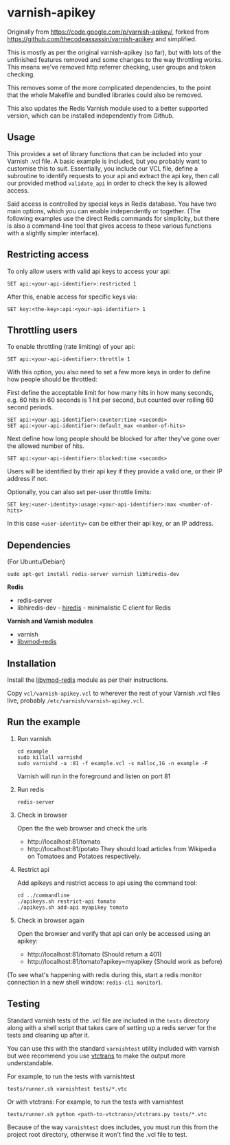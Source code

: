 varnish-apikey
==============

Originally from https://code.google.com/p/varnish-apikey/, forked from
https://github.com/thecodeassassin/varnish-apikey and simplified.

This is mostly as per the original varnish-apikey (so far), but with lots of
the unfinished features removed and some changes to the way throttling works.
This means we've removed http referrer checking, user groups and token
checking.

This removes some of the more complicated dependencies, to the point
that the whole Makefile and bundled libraries could also be removed.

This also updates the Redis Varnish module used to a better supported version,
which can be installed independently from Github.

Usage
-----
This provides a set of library functions that can be included into your
Varnish .vcl file. A basic example is included, but you probably want to
customise this to suit. Essentially, you include our VCL file, define a
subroutine to identify requests to your api and extract the api key, then call
our provided method `validate_api` in order to check the key is allowed
access.

Said access is controlled by special keys in Redis database. You have two main
options, which you can enable independently or together. (The following
examples use the direct Redis commands for simplicity, but there is also a
command-line tool that gives access to these various functions with a slightly
simpler interface).

## Restricting access
To only allow users with valid api keys to access your api:

`SET api:<your-api-identifier>:restricted 1`

After this, enable access for specific keys via:

`SET key:<the-key>:api:<your-api-identifier> 1`

## Throttling users
To enable throttling (rate limiting) of your api:

`SET api:<your-api-identifier>:throttle 1`

With this option, you also need to set a few more keys in order to define how
people should be throttled:

First define the acceptable limit for how many hits in how many seconds, e.g.
60 hits in 60 seconds is 1 hit per second, but counted over rolling 60 second
periods.

```
SET api:<your-api-identifier>:counter:time <seconds>
SET api:<your-api-identifier>:default_max <number-of-hits>
```

Next define how long people should be blocked for after they've gone over the
allowed number of hits.

`SET api:<your-api-identifier>:blocked:time <seconds>`

Users will be identified by their api key if they provide a valid one, or
their IP address if not.

Optionally, you can also set per-user throttle limits:

`SET key:<user-identity>:usage:<your-api-identifier>:max <number-of-hits>`

In this case `<user-identity>` can be either their api key, or an IP address.


Dependencies
------------
(For Ubuntu/Debian)
```
sudo apt-get install redis-server varnish libhiredis-dev
```

**Redis**
* redis-server
* libhiredis-dev - [hiredis](https://github.com/redis/hiredis) - minimalistic C client for Redis

**Varnish and Varnish modules**
* varnish
* [libvmod-redis](https://github.com/carlosabalde/libvmod-redis)

Installation
------------
Install the [libvmod-redis](https://github.com/carlosabalde/libvmod-redis)
module as per their instructions.

Copy `vcl/varnish-apikey.vcl` to wherever the rest of your Varnish .vcl files
live, probably `/etc/varnish/varnish-apikey.vcl`.

Run the example
---------------
1. Run varnish

    ```
    cd example
    sudo killall varnishd
    sudo varnishd -a :81 -f example.vcl -s malloc,1G -n example -F
    ```
    Varnish will run in the foreground and listen on port 81

2. Run redis

   ```
   redis-server
   ```

4. Check in browser

    Open the the web browser and check the urls
    - http://localhost:81/tomato
    - http://localhost:81/potato
    They should load articles from Wikipedia on Tomatoes and Potatoes respectively.

5. Restrict api

    Add apikeys and restrict access to api using the command tool:
    ```
    cd ../commandline
    ./apikeys.sh restrict-api tomato
    ./apikeys.sh add-api myapikey tomato
    ```

6. Check in browser again

    Open the browser and verify that api can only be accessed using an apikey:
    - http://localhost:81/tomato (Should return a 401)
    - http://localhost:81/tomato?apikey=myapikey (Should work as before)

(To see what's happening with redis during this, start a redis monitor
connection in a new shell window: `redis-cli monitor`).

Testing
-------
Standard varnish tests of the .vcl file are included in the `tests` directory
along with a shell script that takes care of setting up a redis server for the
tests and cleaning up after it.

You can use this with the standard `varnishtest` utility included with varnish
but wee recommend you use [vtctrans](https://github.com/xcir/vtctrans) to make
the output more understandable.

For example, to run the tests with varnishtest
```
tests/runner.sh varnishtest tests/*.vtc
```

Or with vtctrans:
For example, to run the tests with varnishtest
```
tests/runner.sh python <path-to-vtctrans>/vtctrans.py tests/*.vtc
```

Because of the way `varnishtest` does includes, you must run this from the
project root directory, otherwise it won't find the .vcl file to test.
